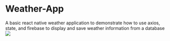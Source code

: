 # Weather-App
A basic react native weather application to demonstrate how to use axios, state, and firebase to display and save weather information from a database
![](https://media.giphy.com/media/1qfDRja5ARUZd6XZlP/giphy.gif)

